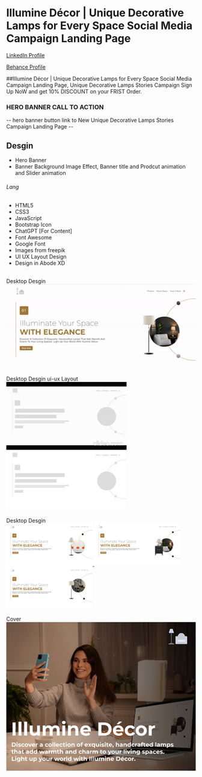 # Illumine Décor | Unique Decorative Lamps for Every Space Social Media Campaign Landing Page
<a href="https://www.linkedin.com/in/dharmendraverma95/" target="_blank">LinkedIn Profile </a>

<a href="https://www.behance.net/dhirukumar" target="_blank">Behance Profile </a>

##Illumine Décor | Unique Decorative Lamps for Every Space Social Media Campaign Landing Page, Unique Decorative Lamps Stories Campaign Sign Up NoW and get 10% DISCOUNT on your FRIST Order.

### HERO BANNER CALL TO ACTION
-- hero banner button link to New Unique Decorative Lamps Stories Campaign Landing Page --

## Desgin 
<ul>
  <li>Hero Banner</li>
  <li>Banner Background Image Effect, Banner title and Prodcut animation and Slider animation </li>
</ul>

###### Lang
<ul>
  <li>HTML5</li>
  <li>CSS3</li>
  <li>JavaScript</li>
  <li>Bootstrap Icon</li>
  <li>ChatGPT [For Content]</li>
  <li>Font Awesome</li>
  <li>Google Font</li>
  <li>Images from freepik</li>
  <li>UI UX Layout Design</li>
  <li>Design in Abode XD</li>
</ul>


<br>
<span>Desktop Desgin</span><br/>
<a href="" target="_blank" >
<img src="./img/landing-page.gif" width="575px"/>
</a>

 <br />
<span>Desktop Desgin ui-ux Layout</span><br/>
<a href="" target="_blank" >
<img src="./img/ui-ux-layout-landing-page.gif" width="320px"/>

<img src="./img/ui-ux-layout-landing-page.png" width="320px"/>
</a>
<br />

 <br />
<span>Desktop Desgin</span><br/>
<a href="" target="_blank" >
<img src="./img/landing-page-ss1.png" width="230px"/>

<img src="./img/landing-page-ss2.png" width="230px"/>

<img src="./img/landing-page-ss3.png" width="230px"/>
</a>

<span>Cover</span><br/>
<a href="" target="_blank" >
<img src="./img/cover.png" width="575px"/>
</a>




